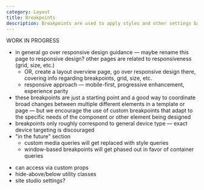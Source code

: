 ```yaml
---
category: Layout
title: Breakpoints
description: Breakpoints are used to apply styles and other settings based on the viewport size (window or screen). The Design System provides a set of standard breakpoints, custom media queries for them, as well as breakpoint-based utilities.
---
```


WORK IN PROGRESS

* in general go over responsive design guidance — maybe rename this page to responsive design? other pages are related to responsiveness (grid, size, etc.)
  * OR, create a layout overview page, go over responsive design there, covering info regarding breakpoints, grid, size, etc.
  * responsive approach — mobile-first, progressive enhancement, experience parity
* these breakpoints are just a starting point and a good way to coordinate broad changes between multiple different elements in a template or page — but we encourage the use of custom breakpoints that adapt to the specific needs of the component or other element being designed
* breakpoints only roughly correspond to general device type — exact device targeting is discouraged
* "in the future" section
  * custom media queries will get replaced with style queries
  * window-based breakpoints will get phased out in favor of container queries

<!--twig
{% set breakpoints = {
  "xs": 640,
  "s": 896,
  "m": 1280,
  "l": 1536,
  "xl": 1920,
} %}

{% set breakpoints = [
  {
    name: "Extra small",
    token: "xs",
    value: 640,
  },
  {
    name: "Small",
    token: "s",
    value: 896,
  },
  {
    name: "Medium",
    token: "m",
    value: 1280,
  },
  {
    name: "Large",
    token: "l",
    value: 1536,
  },
  {
    name: "Extra large",
    token: "xl",
    value: 1920,
  },
] %}

<table class="doc-table">
  {% for breakpoint in breakpoints %}
    <tr>
      <td>{{ breakpoint.name }}</td>
      <td><code>{{ breakpoint.token }}</code></td>
      <td><code>{{ breakpoint.value }}px</code></td>
    </tr>
  {% endfor %}
</table>
twig-->

* can access via custom props
* hide-above/below utility classes
* site studio settings?